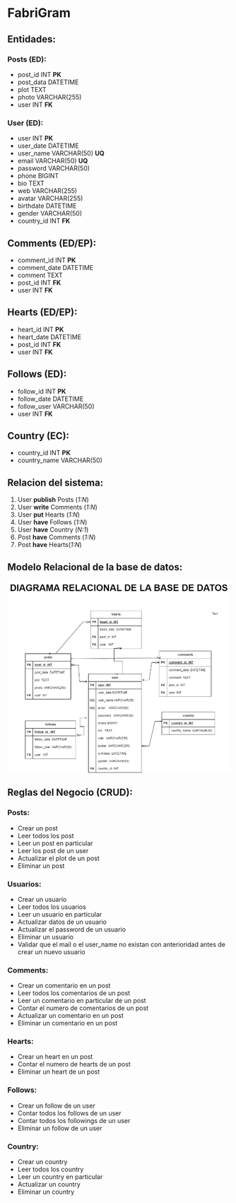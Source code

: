 # FabriGram

## Entidades:

### Posts (ED):
- post_id  INT **PK**
- post_data DATETIME
- plot TEXT
- photo VARCHAR(255)
- user INT **FK**

### User  (ED):
- user INT **PK**
- user_date DATETIME
- user_name VARCHAR(50) **UQ**
- email  VARCHAR(50)  **UQ**
- password VARCHAR(50)
- phone  BIGINT
- bio TEXT
- web VARCHAR(255)
- avatar VARCHAR(255)
- birthdate DATETIME
- gender VARCHAR(50)
- country_id  INT **FK**

## Comments (ED/EP):
- comment_id INT **PK**
- comment_date DATETIME
- comment TEXT
- post_id  INT **FK**
- user  INT **FK**

## Hearts (ED/EP):
- heart_id INT **PK**
- heart_date DATETIME
- post_id INT **FK**
- user INT **FK**

## Follows (ED):
- follow_id INT **PK**
- follow_date DATETIME
- follow_user VARCHAR(50)
- user INT **FK**

## Country (EC):
- country_id INT **PK**
- country_name VARCHAR(50)


## Relacion del sistema:
1. User **publish** Posts (_1:N_)
1. User **write** Comments (_1:N_)
1. User **put** Hearts (_1:N_)
1. User **have** Follows (_1:N_)
1. User **have** Country (_N:1_)
1. Post **have** Comments (_1:N_)
1. Post **have** Hearts(_1:N_)

## Modelo Relacional de la base de datos:
![Modelo_Relacional_BD](./FabriGram-DRBD.png)

## Reglas del Negocio (CRUD):

### Posts:
- Crear un post 
- Leer todos los post
- Leer un post en particular
- Leer los post de un user
- Actualizar el plot de un post
- Eliminar un post

### Usuarios:
- Crear un usuario 
- Leer todos los usuarios
- Leer un usuario en particular
- Actualizar datos de un usuario
- Actualizar el password de un usuario
- Eliminar un usuario
- Validar que el mail o el user_name no existan con anterioridad antes de crear un nuevo usuario

### Comments:
- Crear un comentario  en un post
- Leer todos los comentarios de un post
- Leer un comentario en particular de un post
- Contar el numero de comentarios de un post
- Actualizar un comentario en un post
- Eliminar un comentario en un post

### Hearts:
- Crear un heart en un post
- Contar el numero de hearts de un post
- Eliminar un heart de  un post

### Follows:
- Crear un follow de un user
- Contar  todos los follows de un user
- Contar todos los followings de un user
- Eliminar un follow de un user

### Country:
- Crear un country 
- Leer todos los country
- Leer un country en particular
- Actualizar un country
- Eliminar un country